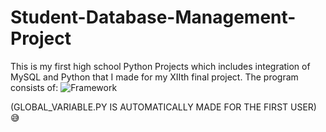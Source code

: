 # Student-Database-Management-Project
This is my first high school Python Projects which includes integration of MySQL and Python that I made for my XIIth final project.
The program consists of:
![Framework](https://user-images.githubusercontent.com/97693745/150538960-8db3a773-82e4-4a90-8599-8c4c62916b1c.jpg)



(GLOBAL_VARIABLE.PY IS AUTOMATICALLY MADE FOR THE FIRST USER)😅

